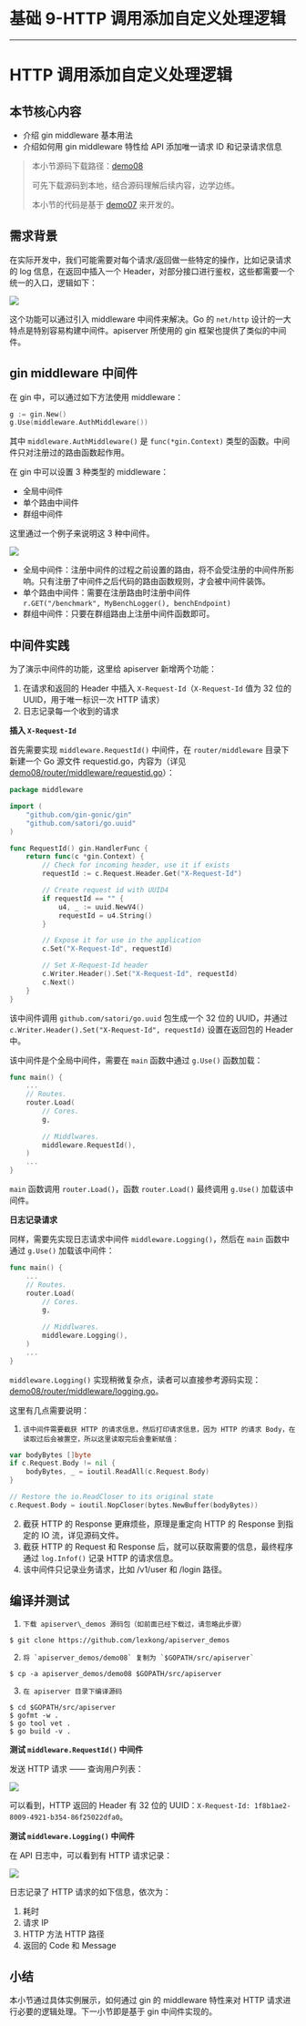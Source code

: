 
# 基础 9-HTTP 调用添加自定义处理逻辑
---

# HTTP 调用添加自定义处理逻辑

## 本节核心内容

- 介绍 gin middleware 基本用法
- 介绍如何用 gin middleware 特性给 API 添加唯一请求 ID 和记录请求信息

> 本小节源码下载路径：[demo08](https://github.com/lexkong/apiserver_demos/tree/master/demo08)
> 
> 可先下载源码到本地，结合源码理解后续内容，边学边练。
> 
> 本小节的代码是基于 [demo07](https://github.com/lexkong/apiserver_demos/tree/master/demo07) 来开发的。

## 需求背景

在实际开发中，我们可能需要对每个请求/返回做一些特定的操作，比如记录请求的 log 信息，在返回中插入一个 Header，对部分接口进行鉴权，这些都需要一个统一的入口，逻辑如下：

![](https://p1-jj.byteimg.com/tos-cn-i-t2oaga2asx/gold-user-assets/2018/6/6/163d48f5200db6e1~tplv-t2oaga2asx-image.image)

这个功能可以通过引入 middleware 中间件来解决。Go 的 `net/http` 设计的一大特点是特别容易构建中间件。apiserver 所使用的 gin 框架也提供了类似的中间件。

## gin middleware 中间件

在 gin 中，可以通过如下方法使用 middleware：

```go
g := gin.New()
g.Use(middleware.AuthMiddleware())
```

其中 `middleware.AuthMiddleware()` 是 `func(*gin.Context)` 类型的函数。中间件只对注册过的路由函数起作用。

在 gin 中可以设置 3 种类型的 middleware：

- 全局中间件
- 单个路由中间件
- 群组中间件

这里通过一个例子来说明这 3 种中间件。

![](https://p1-jj.byteimg.com/tos-cn-i-t2oaga2asx/gold-user-assets/2018/6/6/163d4a97c4d6c438~tplv-t2oaga2asx-image.image)

- 全局中间件：注册中间件的过程之前设置的路由，将不会受注册的中间件所影响。只有注册了中间件之后代码的路由函数规则，才会被中间件装饰。
- 单个路由中间件：需要在注册路由时注册中间件  
  `r.GET("/benchmark", MyBenchLogger(), benchEndpoint)`
- 群组中间件：只要在群组路由上注册中间件函数即可。

## 中间件实践

为了演示中间件的功能，这里给 apiserver 新增两个功能：

1.  在请求和返回的 Header 中插入 `X-Request-Id`（`X-Request-Id` 值为 32 位的 UUID，用于唯一标识一次 HTTP 请求）
2.  日志记录每一个收到的请求

**插入 `X-Request-Id`**

首先需要实现 `middleware.RequestId()` 中间件，在 `router/middleware` 目录下新建一个 Go 源文件 requestid.go，内容为（详见 [demo08/router/middleware/requestid.go](https://github.com/lexkong/apiserver_demos/blob/master/demo08/router/middleware/requestid.go)）：

```go
package middleware

import (
	"github.com/gin-gonic/gin"
	"github.com/satori/go.uuid"
)

func RequestId() gin.HandlerFunc {
	return func(c *gin.Context) {
		// Check for incoming header, use it if exists
		requestId := c.Request.Header.Get("X-Request-Id")

		// Create request id with UUID4
		if requestId == "" {
			u4, _ := uuid.NewV4()
			requestId = u4.String()
		}

		// Expose it for use in the application
		c.Set("X-Request-Id", requestId)

		// Set X-Request-Id header
		c.Writer.Header().Set("X-Request-Id", requestId)
		c.Next()
	}
}
```

该中间件调用 `github.com/satori/go.uuid` 包生成一个 32 位的 UUID，并通过 `c.Writer.Header().Set("X-Request-Id", requestId)` 设置在返回包的 Header 中。

该中间件是个全局中间件，需要在 `main` 函数中通过 `g.Use()` 函数加载：

```go
func main() {
    ...
    // Routes.
    router.Load(
        // Cores.
        g,  
            
        // Middlwares.
        middleware.RequestId(),
    )       
    ...
}
```

`main` 函数调用 `router.Load()`，函数 `router.Load()` 最终调用 `g.Use()` 加载该中间件。

**日志记录请求**

同样，需要先实现日志请求中间件 `middleware.Logging()`，然后在 `main` 函数中通过 `g.Use()` 加载该中间件：

```go
func main() {
    ...
    // Routes.
    router.Load(
        // Cores.
        g,  
            
        // Middlwares.
        middleware.Logging(),
    )       
    ...
}
```

`middleware.Logging()` 实现稍微复杂点，读者可以直接参考源码实现：[demo08/router/middleware/logging.go](https://github.com/lexkong/apiserver_demos/blob/master/demo08//router/middleware/logging.go)。

这里有几点需要说明：

 1.     该中间件需要截获 HTTP 的请求信息，然后打印请求信息，因为 HTTP 的请求 Body，在读取过后会被置空，所以这里读取完后会重新赋值：

```go
var bodyBytes []byte
if c.Request.Body != nil {
    bodyBytes, _ = ioutil.ReadAll(c.Request.Body)
}             

// Restore the io.ReadCloser to its original state
c.Request.Body = ioutil.NopCloser(bytes.NewBuffer(bodyBytes))
```

2.  截获 HTTP 的 Response 更麻烦些，原理是重定向 HTTP 的 Response 到指定的 IO 流，详见源码文件。
3.  截获 HTTP 的 Request 和 Response 后，就可以获取需要的信息，最终程序通过 `log.Infof()` 记录 HTTP 的请求信息。
4.  该中间件只记录业务请求，比如 /v1/user 和 /login 路径。

## 编译并测试

 1.     下载 apiserver\_demos 源码包（如前面已经下载过，请忽略此步骤）

```
$ git clone https://github.com/lexkong/apiserver_demos
```

 2.     将 `apiserver_demos/demo08` 复制为 `$GOPATH/src/apiserver`

```
$ cp -a apiserver_demos/demo08 $GOPATH/src/apiserver
```

 3.     在 apiserver 目录下编译源码

```
$ cd $GOPATH/src/apiserver
$ gofmt -w .
$ go tool vet .
$ go build -v .
```

**测试 `middleware.RequestId()` 中间件**

发送 HTTP 请求 —— 查询用户列表：

![](https://p1-jj.byteimg.com/tos-cn-i-t2oaga2asx/gold-user-assets/2018/6/6/163d4c476135f3fe~tplv-t2oaga2asx-image.image)

可以看到，HTTP 返回的 Header 有 32 位的 UUID：`X-Request-Id: 1f8b1ae2-8009-4921-b354-86f25022dfa0`。

**测试 `middleware.Logging()` 中间件**

在 API 日志中，可以看到有 HTTP 请求记录：

![](https://p1-jj.byteimg.com/tos-cn-i-t2oaga2asx/gold-user-assets/2018/6/6/163d4c93ba35c6a4~tplv-t2oaga2asx-image.image)

日志记录了 HTTP 请求的如下信息，依次为：

1.  耗时
2.  请求 IP
3.  HTTP 方法 HTTP 路径
4.  返回的 Code 和 Message

## 小结

本小节通过具体实例展示，如何通过 gin 的 middleware 特性来对 HTTP 请求进行必要的逻辑处理。下一小节即是基于 gin 中间件实现的。
    